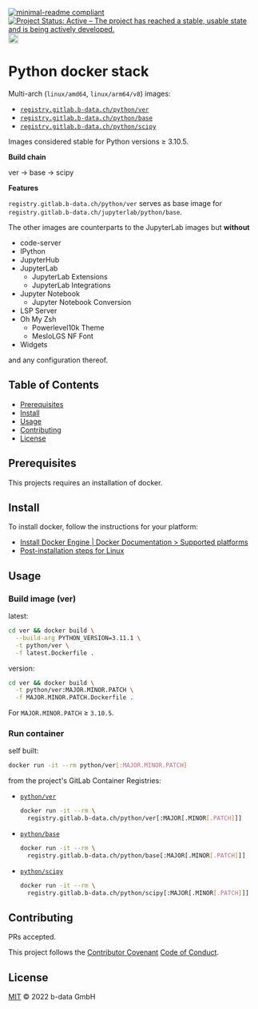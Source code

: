[![minimal-readme compliant](https://img.shields.io/badge/readme%20style-minimal-brightgreen.svg)](https://github.com/RichardLitt/standard-readme/blob/master/example-readmes/minimal-readme.md) [![Project Status: Active – The project has reached a stable, usable state and is being actively developed.](https://www.repostatus.org/badges/latest/active.svg)](https://www.repostatus.org/#active) <a href="https://liberapay.com/benz0li/donate"><img src="https://liberapay.com/assets/widgets/donate.svg" alt="Donate using Liberapay" height="20"></a>

# Python docker stack

Multi-arch (`linux/amd64`, `linux/arm64/v8`) images:

* [`registry.gitlab.b-data.ch/python/ver`](https://gitlab.b-data.ch/python/ver/container_registry)
* [`registry.gitlab.b-data.ch/python/base`](https://gitlab.b-data.ch/python/base/container_registry)
* [`registry.gitlab.b-data.ch/python/scipy`](https://gitlab.b-data.ch/python/scipy/container_registry)

Images considered stable for Python versions ≥ 3.10.5.

**Build chain**

ver → base → scipy

**Features**

`registry.gitlab.b-data.ch/python/ver` serves as base image for
`registry.gitlab.b-data.ch/jupyterlab/python/base`.

The other images are counterparts to the JupyterLab images but **without**

* code-server
* IPython
* JupyterHub
* JupyterLab
  * JupyterLab Extensions
  * JupyterLab Integrations
* Jupyter Notebook
  * Jupyter Notebook Conversion
* LSP Server
* Oh My Zsh
  * Powerlevel10k Theme
  * MesloLGS NF Font
* Widgets

and any configuration thereof.

## Table of Contents

* [Prerequisites](#prerequisites)
* [Install](#install)
* [Usage](#usage)
* [Contributing](#contributing)
* [License](#license)

## Prerequisites

This projects requires an installation of docker.

## Install

To install docker, follow the instructions for your platform:

* [Install Docker Engine | Docker Documentation > Supported platforms](https://docs.docker.com/engine/install/#supported-platforms)
* [Post-installation steps for Linux](https://docs.docker.com/engine/install/linux-postinstall/)

## Usage

### Build image (ver)

latest:

```bash
cd ver && docker build \
  --build-arg PYTHON_VERSION=3.11.1 \
  -t python/ver \
  -f latest.Dockerfile .
```

version:

```bash
cd ver && docker build \
  -t python/ver:MAJOR.MINOR.PATCH \
  -f MAJOR.MINOR.PATCH.Dockerfile .
```

For `MAJOR.MINOR.PATCH` ≥ `3.10.5`.

### Run container

self built:

```bash
docker run -it --rm python/ver[:MAJOR.MINOR.PATCH]
```

from the project's GitLab Container Registries:

* [`python/ver`](https://gitlab.b-data.ch/python/ver/container_registry)  
  ```bash
  docker run -it --rm \
    registry.gitlab.b-data.ch/python/ver[:MAJOR[.MINOR[.PATCH]]]
  ```
* [`python/base`](https://gitlab.b-data.ch/python/base/container_registry)  
  ```bash
  docker run -it --rm \
    registry.gitlab.b-data.ch/python/base[:MAJOR[.MINOR[.PATCH]]]
  ```
* [`python/scipy`](https://gitlab.b-data.ch/python/scipy/container_registry)
  ```bash
  docker run -it --rm \
    registry.gitlab.b-data.ch/python/scipy[:MAJOR[.MINOR[.PATCH]]]
  ```

## Contributing

PRs accepted.

This project follows the
[Contributor Covenant](https://www.contributor-covenant.org)
[Code of Conduct](CODE_OF_CONDUCT.md).

## License

[MIT](LICENSE) © 2022 b-data GmbH

